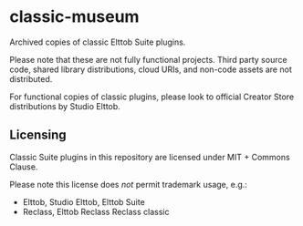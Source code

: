 # classic-museum
Archived copies of classic Elttob Suite plugins.

Please note that these are not fully functional projects. Third party source code,
shared library distributions, cloud URIs, and non-code assets are not distributed.

For functional copies of classic plugins, please look to official Creator Store
distributions by Studio Elttob.

## Licensing

Classic Suite plugins in this repository are licensed under MIT + Commons Clause.

Please note this license does *not* permit trademark usage, e.g.:
- Elttob, Studio Elttob, Elttob Suite
- Reclass, Elttob Reclass Reclass classic
